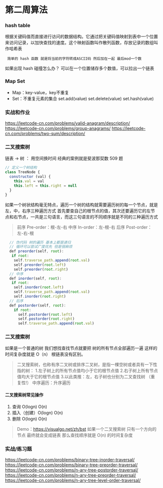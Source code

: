 # 第二周算法
### hash table
根据关键码值而直接进行访问的数据结构。它通过把关键码值映射到表中一个位置来访问记录，以加快查找的速度。这个映射函数叫作散列函数，存放记录的数组叫作哈希表
```
 简单的 hash 函数 就是将当前的字符转成ASCII码 然后加在一起 最后mod一个数
```
如果出现 hash 碰撞怎么办？
可以在一个位置储存多个数值，可以拉出一个链表
### Map Set
 + Map：key-value，key不重复
 + Set：不重复元素的集合
   set.add(value)
   set.delete(value)
   set.hash(value)
### 实战和作业
  https://leetcode-cn.com/problems/valid-anagram/description/
  https://leetcode-cn.com/problems/group-anagrams/
  https://leetcode-cn.com/problems/two-sum/description/
### 二叉搜索树
链表 -> 树 ： 用空间换时间
经典的案例就是斐波那契数 509 题
```js
// 定义一个树结构
class TreeNode {
  constructor (val) {
    this.val = val
    this.left = this.right = null
  }
}
```
如果一个树状结构毫无特点，遍历一个树的结构就需要遍历树的每一个节点，就是左，中，右序三种遍历方式
首先要查自己的根节点的值，其次还要遍历它的左节点和右节点，一共是三句语言，而这三句语言的不同顺序就是不同的三种遍历方式
>  前序 Pre-order：根-左-右  中序 In-order：左-根-右  后序 Post-order：左-右-根
```js
  // 伪代码 树的遍历 基本上都是递归
  // 循环可以尝试广度优先 但是很麻烦
  def preorder(self, root):
   if root:
    self.traverse_path.append(root.val)
    self.preorder(root.left)
    self.preorder(root.right)
  // 中序
  def inorder(self, root):
   if root:
    self.inorder(root.left)
    self.traverse_path.append(root.val)
    self.inorder(root.right)
  // 后序
  def postorder(self, root):
    if root:
      self.postorder(root.left)
      self.postorder(root.right)
      self.traverse_path.append(root.val)
```
### 二叉搜索树
如果是一个普通的树 我们想找查找节点就要把 树的所有节点全部遍历一遍 这样的时间复杂度就是 O（n） 根链表没有区别。
> 二叉搜索树，也称有序二叉树或排序二叉树，是指一棵空树或者具有一下性指的树：
> 1.左子树上的所有节点值均小于它的根节点值 2.右子树上所有节点值均大于它的根节点值 3.以此类推：左，右子树也分别为二叉查找树 （重复性!）
中序遍历：升序遍历
#### 二叉搜索树常见操作
1. 查询 O(logn) O(n)
2. 插入（创建）O(logn) O(n)
3. 删除 O(logn) O(n)
> Demo：https://visualgo.net/zh/bst
如果一个二叉搜索树 只有一个方向的节点 最终就会变成链表 那么查找顺序就是 O(n) 的时间复杂度
### 实战/练习题
  https://leetcode-cn.com/problems/binary-tree-inorder-traversal/
  https://leetcode-cn.com/problems/binary-tree-preorder-traversal/
  https://leetcode-cn.com/problems/n-ary-tree-postorder-traversal/
  https://leetcode-cn.com/problems/n-ary-tree-preorder-traversal/
  https://leetcode-cn.com/problems/n-ary-tree-level-order-traversal/